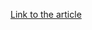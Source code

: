 [Link to the article](https://www.bitdefender.com/blog/labs/new-flubot-campaign-sweeps-through-europe-targeting-android-and-ios-users-alike/)
